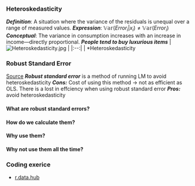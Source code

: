 ### Heteroskedasticity
***Definition***: A situation where the variance of the residuals is unequal over a range of measured values.
***Expression***: $\mathbb{Var}(Error_i | x_i) ≠ \mathbb{Var}(Error_i)$
***Conceptual***: The variance in consumption increases with an increase in income—directly proportional. ***People tend to buy luxurious items***
| ![Heteroskedasticity.jpg](https://hackmd.io/_uploads/SyoRw96Yn.png) | 
|:--:| 
| *Heteroskedasticity

### Robust Standard Error
[Source](https://data.library.virginia.edu/understanding-robust-standard-errors/)
***Robust standard error*** is a method of running LM to avoid heteroskedasticity
***Cons:*** Cost of using this method -> not as efficient as OLS. 
There is a lost in effciency when using robust standard error
***Pros:*** avoid heteroskedasticity

#### What are robust standard errors? 
#### How do we calculate them? 
#### Why use them? 
#### Why not use them all the time?


### Coding exerice
- [r.data.hub](https://r.datahub.berkeley.edu/user/serenatan/rstudio/)

